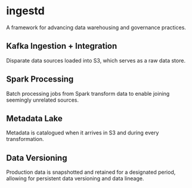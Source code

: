# ingestd

A framework for advancing data warehousing and governance practices.

## Kafka Ingestion + Integration

Disparate data sources loaded into S3, which serves as a raw data store.

## Spark Processing

Batch processing jobs from Spark transform data to enable joining seemingly unrelated sources.

## Metadata Lake

Metadata is catalogued when it arrives in S3 and during every transformation.

## Data Versioning

Production data is snapshotted and retained for a designated period, allowing for persistent data versioning and data lineage.
